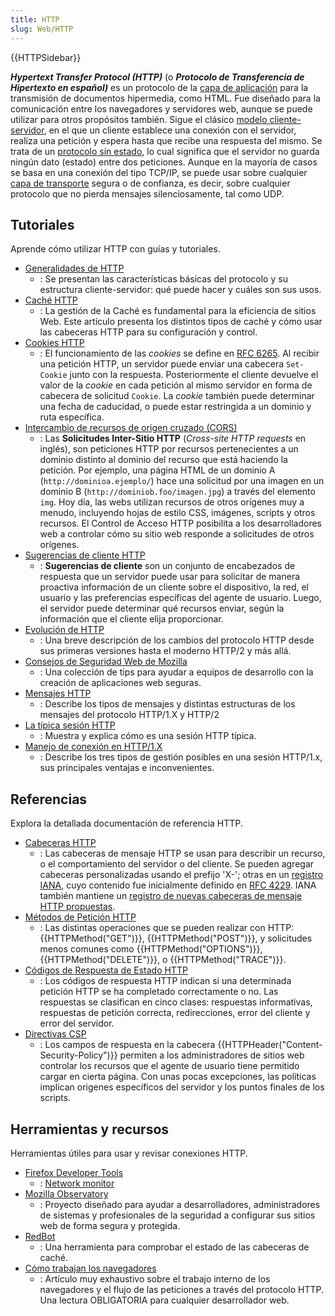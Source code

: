```yaml
---
title: HTTP
slug: Web/HTTP
---
```


{{HTTPSidebar}}

**_Hypertext Transfer Protocol (HTTP)_** (o **_Protocolo de Transferencia de Hipertexto en español)_** es un protocolo de la [capa de aplicación](http://es.wikipedia.org/wiki/Capa_de_aplicaci%C3%B3n) para la transmisión de documentos hipermedia, como HTML. Fue diseñado para la comunicación entre los navegadores y servidores web, aunque se puede utilizar para otros propósitos también. Sigue el clásico [modelo cliente-servidor](http://es.wikipedia.org/wiki/Cliente-servidor), en el que un cliente establece una conexión con el servidor, realiza una petición y espera hasta que recibe una respuesta del mismo. Se trata de un [protocolo sin estado](http://es.wikipedia.org/wiki/Protocolo_sin_estado), lo cual significa que el servidor no guarda ningún dato (estado) entre dos peticiones. Aunque en la mayoría de casos se basa en una conexión del tipo TCP/IP, se puede usar sobre cualquier [capa de transporte](http://es.wikipedia.org/wiki/Capa_de_transporte) segura o de confianza, es decir, sobre cualquier protocolo que no pierda mensajes silenciosamente, tal como UDP.

## Tutoriales

Aprende cómo utilizar HTTP con guías y tutoriales.

- [Generalidades de HTTP](/es/docs/Web/HTTP/Overview)
  - : Se presentan las características básicas del protocolo y su estructura cliente-servidor: qué puede hacer y cuáles son sus usos.
- [Caché HTTP](/es/docs/Web/HTTP/Caching)
  - : La gestión de la Caché es fundamental para la eficiencia de sitios Web. Este artículo presenta los distintos tipos de caché y cómo usar las cabeceras HTTP para su configuración y control.
- [Cookies HTTP](/es/docs/Web/HTTP/Cookies)
  - : El funcionamiento de las _cookies_ se define en [RFC 6265](https://datatracker.ietf.org/doc/html/rfc6265). Al recibir una petición HTTP, un servidor puede enviar una cabecera `Set-Cookie` junto con la respuesta. Posteriormente el cliente devuelve el valor de la _cookie_ en cada petición al mismo servidor en forma de cabecera de solicitud `Cookie`. La _cookie_ también puede determinar una fecha de caducidad, o puede estar restringida a un dominio y ruta específica.
- [Intercambio de recursos de origen cruzado (CORS)](/es/docs/Web/HTTP/CORS)
  - : Las **Solicitudes Inter-Sitio HTTP** (_Cross-site HTTP requests_ en inglés), son peticiones HTTP por recursos pertenecientes a un dominio distinto al dominio del recurso que está haciendo la petición. Por ejemplo, una página HTML de un dominio A (`http://dominioa.ejemplo/`) hace una solicitud por una imagen en un dominio B (`http://dominiob.foo/imagen.jpg`) a través del elemento `img`. Hoy día, las webs utilizan recursos de otros orígenes muy a menudo, incluyendo hojas de estilo CSS, imágenes, scripts y otros recursos. El Control de Acceso HTTP posibilita a los desarrolladores web a controlar cómo su sitio web responde a solicitudes de otros orígenes.
- [Sugerencias de cliente HTTP](/es/docs/Web/HTTP/Client_hints)
  - : **Sugerencias de cliente** son un conjunto de encabezados de respuesta que un servidor puede usar para solicitar de manera proactiva información de un cliente sobre el dispositivo, la red, el usuario y las preferencias específicas del agente de usuario.
    Luego, el servidor puede determinar qué recursos enviar, según la información que el cliente elija proporcionar.
- [Evolución de HTTP](/es/docs/Web/HTTP/Basics_of_HTTP/Evolution_of_HTTP)
  - : Una breve descripción de los cambios del protocolo HTTP desde sus primeras versiones hasta el moderno HTTP/2 y más allá.
- [Consejos de Seguridad Web de Mozilla](https://infosec.mozilla.org/guidelines/web_security)
  - : Una colección de tips para ayudar a equipos de desarrollo con la creación de aplicaciones web seguras.
- [Mensajes HTTP](/es/docs/Web/HTTP/Messages)
  - : Describe los tipos de mensajes y distintas estructuras de los mensajes del protocolo HTTP/1.X y HTTP/2
- [La típica sesión HTTP](/es/docs/Web/HTTP/Session)
  - : Muestra y explica cómo es una sesión HTTP típica.
- [Manejo de conexión en HTTP/1.X](/es/docs/Web/HTTP/Connection_management_in_HTTP_1.x)
  - : Describe los tres tipos de gestión posibles en una sesión HTTP/1.x, sus principales ventajas e inconvenientes.

## Referencias

Explora la detallada documentación de referencia HTTP.

- [Cabeceras HTTP](/es/docs/Web/HTTP/Headers)
  - : Las cabeceras de mensaje HTTP se usan para describir un recurso, o el comportamiento del servidor o del cliente. Se pueden agregar cabeceras personalizadas usando el prefijo 'X-'; otras en un [registro IANA](https://www.iana.org/assignments/message-headers/message-headers.xhtml#perm-headers), cuyo contenido fue inicialmente definido en [RFC 4229](https://tools.ietf.org/html/rfc4229). IANA también mantiene un [registro de nuevas cabeceras de mensaje HTTP propuestas](https://www.iana.org/assignments/message-headers/message-headers.xhtml#prov-headers).
- [Métodos de Petición HTTP](/es/docs/Web/HTTP/Methods)
  - : Las distintas operaciones que se pueden realizar con HTTP: {{HTTPMethod("GET")}}, {{HTTPMethod("POST")}}, y solicitudes menos comunes como {{HTTPMethod("OPTIONS")}}, {{HTTPMethod("DELETE")}}, o {{HTTPMethod("TRACE")}}.
- [Códigos de Respuesta de Estado HTTP](/es/docs/Web/HTTP/Status)
  - : Los códigos de respuesta HTTP indican si una determinada petición HTTP se ha completado correctamente o no. Las respuestas se clasifican en cinco clases: respuestas informativas, respuestas de petición correcta, redirecciones, error del cliente y error del servidor.
- [Directivas CSP](/es/docs/Web/HTTP/Headers/Content-Security-Policy)
  - : Los campos de respuesta en la cabecera {{HTTPHeader("Content-Security-Policy")}} permiten a los administradores de sitios web controlar los recursos que el agente de usuario tiene permitido cargar en cierta página. Con unas pocas excepciones, las políticas implican origenes específicos del servidor y los puntos finales de los scripts.

## Herramientas y recursos

Herramientas útiles para usar y revisar conexiones HTTP.

- [Firefox Developer Tools](https://firefox-source-docs.mozilla.org/devtools-user/index.html)
  - : [Network monitor](https://firefox-source-docs.mozilla.org/devtools-user/network_monitor/index.html)
- [Mozilla Observatory](https://observatory.mozilla.org/)
  - : Proyecto diseñado para ayudar a desarrolladores, administradores de sistemas y profesionales de la seguridad a configurar sus sitios web de forma segura y protegida.
- [RedBot](https://redbot.org/)
  - : Una herramienta para comprobar el estado de las cabeceras de caché.
- [Cómo trabajan los navegadores](https://web.dev/howbrowserswork/)
  - : Artículo muy exhaustivo sobre el trabajo interno de los navegadores y el flujo de las peticiones a través del protocolo HTTP. Una lectura OBLIGATORIA para cualquier desarrollador web.
